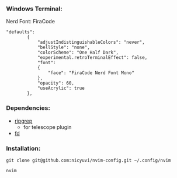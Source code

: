 ### Windows Terminal:

Nerd Font: FiraCode

```
"defaults":
        {
            "adjustIndistinguishableColors": "never",
            "bellStyle": "none",
            "colorScheme": "One Half Dark",
            "experimental.retroTerminalEffect": false,
            "font":
            {
                "face": "FiraCode Nerd Font Mono"
            },
            "opacity": 60,
            "useAcrylic": true
        },
```

### Dependencies:

- [ripgrep](https://github.com/BurntSushi/ripgrep?tab=readme-ov-file#installation)
  - for telescope plugin
- [fd](https://github.com/sharkdp/fd?tab=readme-ov-file#installation)

### Installation:

```
git clone git@github.com:nicyuvi/nvim-config.git ~/.config/nvim

nvim
```

